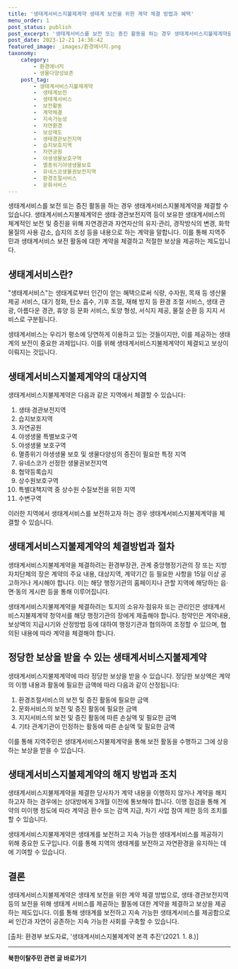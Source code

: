 ```yaml
---
title: '생태계서비스지불제계약 생태계 보전을 위한 계약 체결 방법과 혜택'
menu_order: 1
post_status: publish
post_excerpt: '생태계서비스를 보전 또는 증진 활동을 하는 경우 생태계서비스지불제계약을 체결할 수 있습니다. 생태계서비스지불제계약은 생태 경관보전지역 등이 보유한 생태계서비스의 체계적인 보전 및 증진을 위해 자연경관과 자연자산의 유지 관리, 경작방식의 변경, 화학물질의 사용 감소, 습지의 조성 등을 내용으로 하는 계약을 말합니다. 이를 통해 지역주민과 생태계서비스 보전 활동에 대한 계약을 체결하고 적절한 보상을 제공하는 제도입니다.'
post_date: 2023-12-21 14:36:42
featured_image: _images/환경에너지.png
taxonomy:
    category:
        - 환경에너지
        - 생물다양성보존
    post_tag:
        - 생태계서비스지불제계약
        -  생태계보전
        -  생태계서비스
        -  보전활동
        -  계약체결
        -  지속가능성
        -  자연환경
        -  보상제도
        -  생태경관보전지역
        -  습지보호지역
        -  자연공원
        -  야생생물보호구역
        -  멸종위기야생생물보호
        -  유네스코생물권보전지역
        -  환경조절서비스
        -  문화서비스
---
```



생태계서비스를 보전 또는 증진 활동을 하는 경우 생태계서비스지불제계약을 체결할 수 있습니다. 생태계서비스지불제계약은 생태·경관보전지역 등이 보유한 생태계서비스의 체계적인 보전 및 증진을 위해 자연경관과 자연자산의 유지·관리, 경작방식의 변경, 화학물질의 사용 감소, 습지의 조성 등을 내용으로 하는 계약을 말합니다. 이를 통해 지역주민과 생태계서비스 보전 활동에 대한 계약을 체결하고 적절한 보상을 제공하는 제도입니다.

## 생태계서비스란?

"생태계서비스"는 생태계로부터 인간이 얻는 혜택으로써 식량, 수자원, 목재 등 생산물 제공 서비스, 대기 정화, 탄소 흡수, 기후 조절, 재해 방지 등 환경 조절 서비스, 생태 관광, 아름다운 경관, 휴양 등 문화 서비스, 토양 형성, 서식지 제공, 물질 순환 등 지지 서비스로 구분됩니다.

생태계서비스는 우리가 평소에 당연하게 이용하고 있는 것들이지만, 이를 제공하는 생태계의 보전이 중요한 과제입니다. 이를 위해 생태계서비스지불제계약이 체결되고 보상이 이뤄지는 것입니다.

## 생태계서비스지불제계약의 대상지역

생태계서비스지불제계약은 다음과 같은 지역에서 체결할 수 있습니다:

1. 생태·경관보전지역
2. 습지보호지역
3. 자연공원
4. 야생생물 특별보호구역
5. 야생생물 보호구역
6. 멸종위기 야생생물 보호 및 생물다양성의 증진이 필요한 특정 지역
7. 유네스코가 선정한 생물권보전지역
8. 협약등록습지
9. 상수원보호구역
10. 특별대책지역 중 상수원 수질보전을 위한 지역
11. 수변구역

이러한 지역에서 생태계서비스를 보전하고자 하는 경우 생태계서비스지불제계약을 체결할 수 있습니다.

## 생태계서비스지불제계약의 체결방법과 절차

생태계서비스지불제계약을 체결하려는 환경부장관, 관계 중앙행정기관의 장 또는 지방자치단체의 장은 계약의 주요 내용, 대상지역, 계약기간 등 필요한 사항을 15일 이상 공고하거나 게시해야 합니다. 이는 해당 행정기관의 홈페이지나 관할 지역에 해당하는 읍·면·동의 게시판 등을 통해 이루어집니다.

생태계서비스지불제계약을 체결하려는 토지의 소유자·점유자 또는 관리인은 생태계서비스지불제계약 청약서를 해당 행정기관의 장에게 제출해야 합니다. 청약인은 계약내용, 보상액의 지급시기와 산정방법 등에 대하여 행정기관과 협의하여 조정할 수 있으며, 협의된 내용에 따라 계약을 체결해야 합니다.

## 정당한 보상을 받을 수 있는 생태계서비스지불제계약

생태계서비스지불제계약에 따라 정당한 보상을 받을 수 있습니다. 정당한 보상액은 계약의 이행 내용과 활동에 필요한 금액에 따라 다음과 같이 산정됩니다:

1. 환경조절서비스의 보전 및 증진 활동에 필요한 금액
2. 문화서비스의 보전 및 증진 활동에 필요한 금액
3. 지지서비스의 보전 및 증진 활동에 따른 손실액 및 필요한 금액
4. 기타 관계기관이 인정하는 활동에 따른 손실액 및 필요한 금액

이를 통해 지역주민은 생태계서비스지불제계약을 통해 보전 활동을 수행하고 그에 상응하는 보상을 받을 수 있습니다.

## 생태계서비스지불제계약의 해지 방법과 조치

생태계서비스지불제계약을 체결한 당사자가 계약 내용을 이행하지 않거나 계약을 해지하고자 하는 경우에는 상대방에게 3개월 이전에 통보해야 합니다. 이행 점검을 통해 계약의 미이행 정도에 따라 계약금 환수 또는 감액 지급, 차기 사업 참여 제한 등의 조치를 할 수 있습니다.

생태계서비스지불제계약은 생태계를 보전하고 지속 가능한 생태계서비스를 제공하기 위해 중요한 도구입니다. 이를 통해 지역의 생태계를 보전하고 자연환경을 유지하는 데에 기여할 수 있습니다.

## 결론

생태계서비스지불제계약은 생태계 보전을 위한 계약 체결 방법으로, 생태·경관보전지역 등의 보전을 위해 생태계 서비스를 제공하는 활동에 대한 계약을 체결하고 보상을 제공하는 제도입니다. 이를 통해 생태계를 보전하고 지속 가능한 생태계서비스를 제공함으로써 인간과 자연이 공존하는 지속 가능한 사회를 구축할 수 있습니다.

[출처: 환경부 보도자료, '생태계서비스지불제계약 본격 추진'(2021. 1. 8.)]
<!-- wp:separator -->
<hr class="wp-block-separator has-alpha-channel-opacity"/>
<!-- /wp:separator -->

<!-- wp:group {"backgroundColor":"base","layout":{"type":"constrained"}} -->
<div class="wp-block-group has-base-background-color has-background"><!-- wp:paragraph {"align":"center","fontSize":"medium"} -->
<p class="has-text-align-center has-large-font-size"><strong>북한이탈주민 관련 글 바로가기</strong></p>
<!-- /wp:paragraph -->


<!-- wp:latest-posts
{"categories":[{"id":22630,"count":19,"description":"","link":"https://uknowlaw.com/category/%eb%b6%81%ed%95%9c%ec%9d%b4%ed%83%88%ec%a3%bc%eb%af%bc/","name":"북한이탈주민","slug":"북한이탈주민","taxonomy":"category","parent":0,"meta":[],"_links":{"self":[{"href":"https://uknowlaw.com/wp-json/wp/v2/categories/22630"}],"collection":[{"href":"https://uknowlaw.com/wp-json/wp/v2/categories"}],"about":[{"href":"https://uknowlaw.com/wp-json/wp/v2/taxonomies/category"}],"wp:post_type":[{"href":"https://uknowlaw.com/wp-json/wp/v2/posts?categories=22630"}],"curies":[{"name":"wp","href":"https://api.w.org/{rel}","templated":true}]}}],"postsToShow":100,"excerptLength":28,"postLayout":"grid","columns":2,"featuredImageAlign":"left","featuredImageSizeSlug":"large","fontSize":"small"} /--></div>
<!-- /wp:group -->